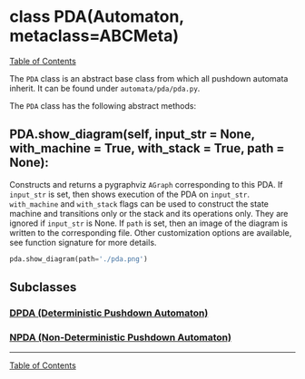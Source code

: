 # class PDA(Automaton, metaclass=ABCMeta)

[Table of Contents](../README.md)

The `PDA` class is an abstract base class from which all pushdown automata
inherit. It can be found under `automata/pda/pda.py`.

The `PDA` class has the following abstract methods:

## PDA.show_diagram(self, input_str = None, with_machine = True, with_stack = True, path = None):

Constructs and returns a pygraphviz `AGraph` corresponding to this PDA. If `input_str` is
set, then shows execution of the PDA on `input_str`. `with_machine` and `with_stack`
flags can be used to construct the state machine and transitions only or the stack and
its operations only. They are ignored if `input_str` is None. If `path` is
set, then an image of the diagram is written to the corresponding file. Other
customization options are available, see function signature for more
details.

```python
pda.show_diagram(path='./pda.png')
```

## Subclasses

### [DPDA (Deterministic Pushdown Automaton)](class-dpda.md)
### [NPDA (Non-Deterministic Pushdown Automaton)](class-npda.md)

------

[Table of Contents](../README.md)
